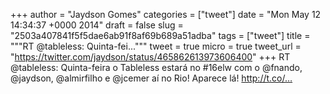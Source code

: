 
+++
author = "Jaydson Gomes"
categories = ["tweet"]
date = "Mon May 12 14:34:37 +0000 2014"
draft = false
slug = "2503a407841f5f5dae6ab91f8af69b689a51adba"
tags = ["tweet"]
title = """RT @tableless: Quinta-fei..."""
tweet = true
micro = true
tweet_url = "https://twitter.com/jaydson/status/465862613973606400"
+++
RT @tableless: Quinta-feira o Tableless estará no #16elw com o @fnando, @jaydson, @almirfilho e @jcemer aí no Rio! Aparece lá! http://t.co/…
